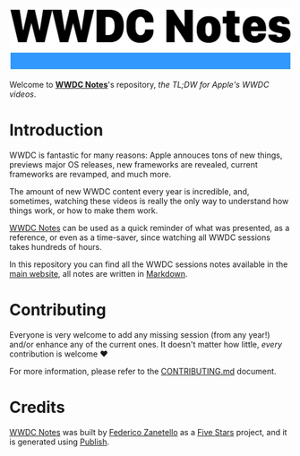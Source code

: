<p align="center">
    <img src="logo.jpg" width="600" max-width="90%" alt="WWDC Notes" />
</p>

Welcome to **[WWDC Notes][website]**'s repository, _the TL;DW for Apple's WWDC videos_.

# Introduction

WWDC is fantastic for many reasons: Apple annouces tons of new things, previews major OS releases, new frameworks are revealed, current frameworks are revamped, and much more.

The amount of new WWDC content every year is incredible, and, sometimes, watching these videos is really the only way to understand how things work, or how to make them work.

[WWDC Notes][website] can be used as a quick reminder of what was presented, as a reference, or even as a time-saver, since watching all WWDC sessions takes hundreds of hours.

In this repository you can find all the WWDC sessions notes available in the [main website][website], all notes are written in [Markdown][markdownSpec].

# Contributing

Everyone is very welcome to add any missing session (from any year!) and/or enhance any of the current ones. It doesn't matter how little, _every_ contribution is welcome ❤️

For more information, please refer to the [CONTRIBUTING.md][contributing] document.

# Credits

[WWDC Notes][website] was built by [Federico Zanetello][twitter] as a [Five Stars][5SWebsite] project, and it is generated using [Publish][publish].

[5SWebsite]: http://fivestars.blog
[contributing]: CONTRIBUTING.md
[markdownSpec]: https://daringfireball.net/projects/markdown/
[publish]: https://github.com/JohnSundell/Publish
[twitter]: https://twitter.com/zntfdr
[website]: https://www.wwdcnotes.com
